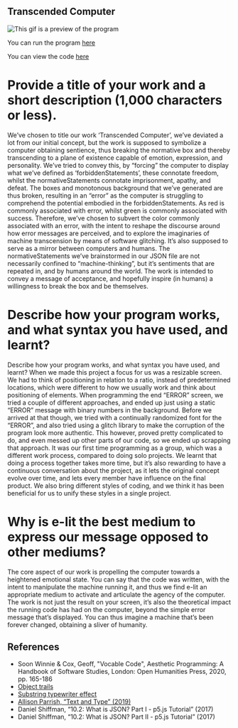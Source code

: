 ## Transcended Computer

![This gif is a preview of the program](preview.gif "preview")

You can run the program [here](https://9plus10savage.gitlab.io/aesthetic-programming/miniX8)

You can view the code [here](https://gitlab.com/9plus10savage/aesthetic-programming/-/blob/main/miniX9/)

# Provide a title of your work and a short description (1,000 characters or less).
We’ve chosen to title our work ‘Transcended Computer’, we’ve deviated a lot from our initial concept, but the work is supposed to symbolize a computer obtaining sentience, thus breaking the normative box and thereby transcending to a plane of existence capable of emotion, expression, and personality. We’ve tried to convey this, by “forcing” the computer to display what we’ve defined as ‘forbiddenStatements’, these connotate freedom, whilst the normativeStatements connotate imprisonment, apathy, and defeat. The boxes and monotonous background that we’ve generated are thus broken, resulting in an “error” as the computer is struggling to comprehend the potential embodied in the forbiddenStatements. As red is commonly associated with error, whilst green is commonly associated with success. Therefore, we’ve chosen to subvert the color commonly associated with an error, with the intent to reshape the discourse around how error messages are perceived, and to explore the imaginaries of machine transcension by means of software glitching. 
It’s also supposed to serve as a mirror between computers and humans. The normativeStatements we’ve brainstormed in our JSON file are not necessarily confined to “machine-thinking”, but it’s sentiments that are repeated in, and by humans around the world. 
The work is intended to convey a message of acceptance, and hopefully inspire (in humans) a willingness to break the box and be themselves.

# Describe how your program works, and what syntax you have used, and learnt?
Describe how your program works, and what syntax you have used, and learnt?
When we made this project a focus for us was a resizable screen. We had to think of positioning in relation to a ratio, instead of predetermined locations, which were different to how we usually work and think about positioning of elements.
When programming the end “ERROR” screen, we tried a couple of different approaches, and ended up just using a static “ERROR” message with binary numbers in the background. Before we arrived at that though, we tried with a continually randomized font for the “ERROR”, and also tried using a glitch library to make the corruption of the program look more authentic. This however, proved pretty complicated to do, and even messed up other parts of our code, so we ended up scrapping that approach.
It was our first time programming as a group, which was a different work process, compared to doing solo projects. We learnt that doing a process together takes more time, but it’s also rewarding to have a continuous conversation about the project, as it lets the original concept evolve over time, and lets every member have influence on the final product. We also bring different styles of coding, and we think it has been beneficial for us to unify these styles in a single project.

# Why is e-lit the best medium to express our message opposed to other mediums?
The core aspect of our work is propelling the computer towards a heightened emotional state. You can say that the code was written, with the intent to manípulate the machine running it, and thus we find e-lit an appropriate medium to activate and articulate the agency of the computer. The work is not just the result on your screen, it’s also the theoretical impact the running code has had on the computer, beyond the simple error message that’s displayed. You can thus imagine a machine that’s been forever changed, obtaining a sliver of humanity. 

## References
* Soon Winnie & Cox, Geoff, "Vocable Code", Aesthetic Programming: A Handbook of Software Studies, London: Open Humanities Press, 2020, pp. 165-186
* [Object trails](https://www.youtube.com/watch?v=vqE8DMfOajk&t=922s&ab_channel=TheCodingTrain)
* [Substring typewriter effect](https://editor.p5js.org/cfoss/sketches/SJggPXhcQ)
* [Allison Parrish, “Text and Type” (2019)](https://creative-coding.decontextualize.com/text-and-type/.)
* Daniel Shiffman, “10.2: What is JSON? Part I - p5.js Tutorial” (2017)
* Daniel Shiffman, “10.2: What is JSON? Part II - p5.js Tutorial” (2017)
